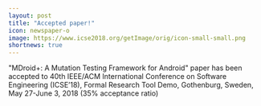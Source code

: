 ```yaml
---
layout: post
title: "Accepted paper!"
icon: newspaper-o
image: https://www.icse2018.org/getImage/orig/icon-small-small.png
shortnews: true
---
```


"MDroid+: A Mutation Testing Framework for Android" paper has been accepted to 40th IEEE/ACM International Conference on Software Engineering (ICSE’18), Formal Research Tool Demo, Gothenburg, Sweden, May 27-June 3, 2018 (35% acceptance ratio)
